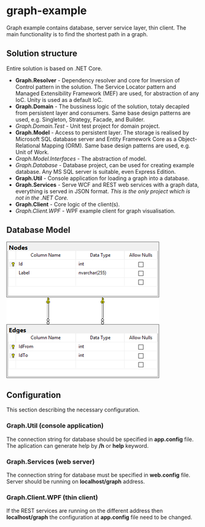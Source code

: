 # graph-example

Graph example contains database, server service layer, thin client. The main functionality is to find the shortest path in a graph.

## Solution structure

Entire solution is based on .NET Core.

* **Graph.Resolver** - Dependency resolver and core for Inversion of Control pattern in the solution. The Service Locator pattern and Managed Extensibility Framework (MEF) are used, for abstraction of any IoC. Unity is used as a default IoC.
* **Graph.Domain** - The bussiness logic of the solution, totaly decapled from persistent layer and consumers. Same base design patterns are used, e.g. Singleton, Strategy, Facade, and Builder.
* *Graph.Domain.Test* - Unit test project for domain project.
* **Graph.Model** - Access to persistent layer. The storage is realised by Microsoft SQL database server and Entity Framework Core as a Object-Relational Mapping (ORM). Same base design patterns are used, e.g. Unit of Work.
* *Graph.Model.Interfaces* - The abstraction of model.
* *Graph.Database* - Database project, can be used for creating example database. Any MS SQL server is suitable, even Express Edition.
* **Graph.Util** - Console application for loading a graph into a database.
* **Graph.Services** - Serve WCF and REST web services with a graph data, everything is served in JSON format. *This is the only project which is not in the .NET Core.*
* **Graph.Client** - Core logic of the client(s).
* *Graph.Client.WPF* - WPF example client for graph visualisation.

## Database Model

![database-model](doc/data-model.png)

## Configuration

This section describing the necessary configuration.

### Graph.Util (console application)

The connection string for database should be specified in **app.config** file.
The aplication can generate help by **/h** or **help** keyword.

### Graph.Services (web server)

The connection string for database must be specified in **web.config** file. Server should be running on **localhost/graph** address.

### Graph.Client.WPF (thin client)

If the REST services are running on the different address then **localhost/graph** the configuration at **app.config** file need to be changed.


